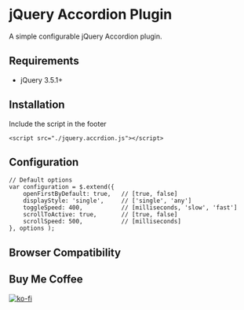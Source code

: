 # jQuery Accordion Plugin
A simple configurable jQuery Accordion plugin.

## Requirements
* jQuery 3.5.1+

## Installation
Include the script in the footer
```
<script src="./jquery.accrdion.js"></script>
```

## Configuration
```
// Default options
var configuration = $.extend({
    openFirstByDefault: true,   // [true, false]
    displayStyle: 'single',     // ['single', 'any']
    toggleSpeed: 400,           // [milliseconds, 'slow', 'fast']
    scrollToActive: true,       // [true, false]
    scrollSpeed: 500,           // [milliseconds]
}, options );
```

## Browser Compatibility

## Buy Me Coffee
[![ko-fi](https://www.ko-fi.com/img/githubbutton_sm.svg)](https://ko-fi.com/U7U51FKQT)
